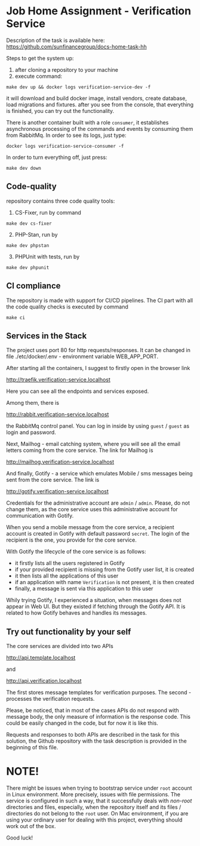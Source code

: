 # Job Home Assignment - Verification Service

Description of the task is available here: https://github.com/sunfinancegroup/docs-home-task-hh

Steps to get the system up:

1. after cloning a repository to your machine
2. execute command:
```
make dev up && docker logs verification-service-dev -f
```
it will download and build docker image, install vendors, create database, load migrations and fixtures.
after you see from the console, that everything is finished, you can try out the functionality.

There is another container built with a role `consumer`, it establishes asynchronous processing
of the commands and events by consuming them from RabbitMq. In order to see its logs, just type:
```
docker logs verification-service-consumer -f
```

In order to turn everything off, just press:
```
make dev down
```

## Code-quality

repository contains three code quality tools:

1. CS-Fixer, run by command
```
make dev cs-fixer
```
2. PHP-Stan, run by
```
make dev phpstan
```
3. PHPUnit with tests, run by
```
make dev phpunit
```

## CI compliance

The repository is made with support for CI/CD pipelines.
The CI part with all the code quality checks is executed by command
```
make ci
```

## Services in the Stack

The project uses port 80 for http requests/responses. It can be changed in file
./etc/docker/.env - environment variable WEB_APP_PORT.

After starting all the containers, I suggest to firstly open in the browser link 

http://traefik.verification-service.localhost

Here you can see all the endpoints and services exposed.

Among them, there is

http://rabbit.verification-service.localhost

the RabbitMq control panel. You can log in inside by using `guest` / `guest` as login and password.

Next, Mailhog - email catching system, where you will see all the email letters coming from the core
service. The link for Mailhog is

http://mailhog.verification-service.localhost

And finally, Gotify - a service which emulates Mobile / sms messages being sent from the core service.
The link is

http://gotify.verification-service.localhost

Credentials for the administrative account are `admin` / `admin`. Please, do not change them, as the
core service uses this administrative account for communication with Gotify.

When you send a mobile message from the core service, a recipient account is created in Gotify with
default password `secret`. The login of the recipient is the one, you provide for the core service.

With Gotify the lifecycle of the core service is as follows:

- it firstly lists all the users registered in Gotify
- if your provided recipient is missing from the Gotify user list, it is created
- it then lists all the applications of this user
- if an application with name `Verification` is not present, it is then created
- finally, a message is sent via this application to this user

Whily trying Gotify, I experienced a situation, when messages does not appear in Web UI. But they
existed if fetching through the Gotify API. It is related to how Gotify behaves and handles its messages.

## Try out functionality by your self

The core services are divided into two APIs

http://api.template.localhost

and

http://api.verification.localhost

The first stores message templates for verification purposes. The second - processes the verification
requests.

Please, be noticed, that in most of the cases APIs do not respond with message body, the only measure
of information is the response code. This could be easily changed in the code, but for now it is like this.

Requests and responses to both APIs are described in the task for this solution, the Github repository
with the task description is provided in the beginning of this file.

# NOTE!

There might be issues when trying to bootstrap service under `root` account in Linux environment. 
More precisely, issues with file permissions. The service is configured in such a way, that 
it successfully deals with _non-root_ directories and files, especially, when the repository
itself and its files / directories do not belong to the `root` user. On Mac environment, if you 
are using your ordinary user for dealing with this project, everything should work out of the box.

Good luck!
